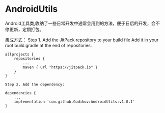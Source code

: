 # AndroidUtils

Android工具类,收纳了一些日常开发中通常会用到的方法，便于日后的开发，会不停更新，定期打包。

集成方式：
    Step 1. Add the JitPack repository to your build file
    Add it in your root build.gradle at the end of repositories:

    allprojects {
        repositories {
            ...
            maven { url "https://jitpack.io" }
        }
    }
  
    Step 2. Add the dependency:
    
    dependencies {
        ...
        implementation 'com.github.Godikov:AndroidUtils:v1.0.1'
    }
    
